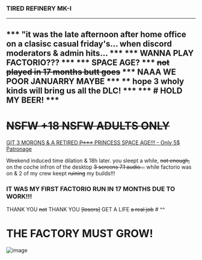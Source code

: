 ### TIRED REFINERY MK-I

---
*** "it was the late afternoon after home office on a clasisc casual friday's... when <our> discord moderators & admin hits... ***
*** WANNA PLAY FACTORIO??? *** 
*** SPACE AGE? ***
~~not played in 17 months butt goes~~
*** NAAA WE POOR JANUARRY MAYBE ***
** hope 3 wholy kinds will bring us all the DLC! ***
*** # HOLD MY BEER! ***
---

 # ~~NSFW +18 NSFW ADULTS ONLY~~
<ins> [GIT 3 MORONS & A RETIRED ~~P***~~ PRINCESS SPACE AGE!!! - Only 5$ Patronage](https://www.patreon.com/c/bambisleepchat/membership) </ins>


Weekend induced time dilation & 18h later. you sleept a while, ~~not enough,~~ on the coche infron of the desktop ~~3 screens 7.1 audio...~~ while factorio was on & 2 of my crew keept ~~ruining~~ my builds!!!

### IT WAS MY FIRST FACTORIO RUN IN 17 MONTHS DUE TO WORK!!!
THANK YOU ~~not~~ THANK YOU ~~[losers]~~ GET A LIFE ~~a real job~~ # ^^
# THE FACTORY MUST GROW!

![image](https://github.com/user-attachments/assets/2d351f29-b443-4340-a836-7046b8d92a63)

